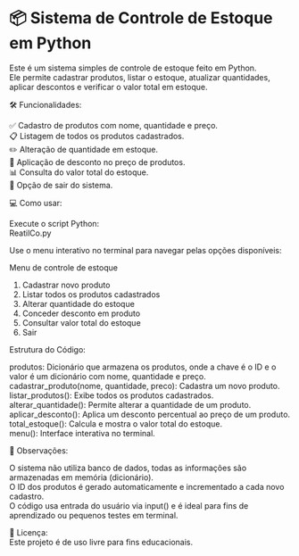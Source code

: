 # 📦 Sistema de Controle de Estoque em Python

Este é um sistema simples de controle de estoque feito em Python.  
Ele permite cadastrar produtos, listar o estoque, atualizar quantidades, aplicar descontos e verificar o valor total em estoque.

🛠 Funcionalidades:

✅ Cadastro de produtos com nome, quantidade e preço.  
📋 Listagem de todos os produtos cadastrados.  
✏️ Alteração de quantidade em estoque.  
💸 Aplicação de desconto no preço de produtos.  
📊 Consulta do valor total do estoque.  
🚪 Opção de sair do sistema.



💻 Como usar:

Execute o script Python:  
ReatilCo.py

Use o menu interativo no terminal para navegar pelas opções disponíveis:

Menu de controle de estoque
1. Cadastrar novo produto
2. Listar todos os produtos cadastrados
3. Alterar quantidade do estoque
4. Conceder desconto em produto
5. Consultar valor total do estoque
6. Sair

Estrutura do Código:

produtos: Dicionário que armazena os produtos, onde a chave é o ID e o valor é um dicionário com nome, quantidade e preço.  
cadastrar_produto(nome, quantidade, preco): Cadastra um novo produto.  
listar_produtos(): Exibe todos os produtos cadastrados.  
alterar_quantidade(): Permite alterar a quantidade de um produto.  
aplicar_desconto(): Aplica um desconto percentual ao preço de um produto.  
total_estoque(): Calcula e mostra o valor total do estoque.  
menu(): Interface interativa no terminal.  

📌 Observações:

O sistema não utiliza banco de dados, todas as informações são armazenadas em memória (dicionário).  
O ID dos produtos é gerado automaticamente e incrementado a cada novo cadastro.  
O código usa entrada do usuário via input() e é ideal para fins de aprendizado ou pequenos testes em terminal.  

📄 Licença:  
Este projeto é de uso livre para fins educacionais.
